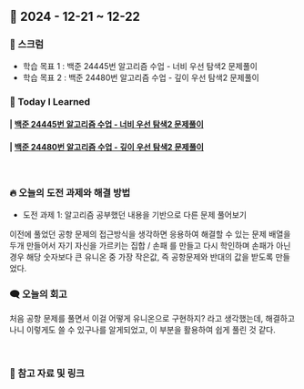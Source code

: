 ## 📆 2024 - 12-21 ~ 12-22

### 🔔 스크럼

- 학습 목표 1 : 백준 24445번 알고리즘 수업 - 너비 우선 탐색2 문제풀이
- 학습 목표 2 : 백준 24480번 알고리즘 수업 - 깊이 우선 탐색2 문제풀이
  <br/>



### 🚀 Today I Learned


#### | [백준 24445번 알고리즘 수업 - 너비 우선 탐색2 문제풀이](https://github.com/availrum/newb/blob/main/algoritm_bfs2.cpp)



#### | [백준 24480번 알고리즘 수업 - 깊이 우선 탐색2 문제풀이](https://github.com/availrum/newb/blob/main/algoritm_dfs2.cpp)

<br/>

### 🔥 오늘의 도전 과제와 해결 방법

- 도전 과제 1: 알고리즘 공부했던 내용을 기반으로 다른 문제 풀어보기
  <br/>

이전에 풀었던 공항 문제의 접근방식을 생각하면 응용하여 해결할 수 있는 문제
배열을 두개 만들어서 자기 자신을 가르키는 집합 / 손패 를 만들고 다시 학인하며 손패가 아닌 경우 해당 숫자보다 큰 유니온 중 가장 작은값, 즉 공항문제와 반대의 값을 받도록 만들었다.

### 🗨️ 오늘의 회고

<!--
- 오늘의 학습 경험에 대한 자유로운 생각이나 느낀 점을 기록합니다.
- 성공적인 점, 개선해야 할 점, 새롭게 시도하고 싶은 방법 등을 포함할 수 있습니다.-->

처음 공항 문제를 풀면서 이걸 어떻게 유니온으로 구현하지? 라고 생각했는데, 해결하고 나니 이렇게도 쓸 수 있구나를 알게되었고, 이 부분을 활용하여 쉽게 풀린 것 같다. 

<br/>


### 📰 참고 자료 및 링크
